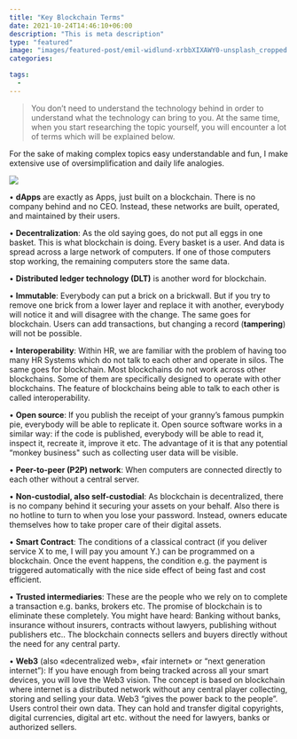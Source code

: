 ```yaml
---
title: "Key Blockchain Terms"
date: 2021-10-24T14:46:10+06:00
description: "This is meta description"
type: "featured"
image: "images/featured-post/emil-widlund-xrbbXIXAWY0-unsplash_cropped.jpg"
categories: 

tags:
  -
---
```



> You don’t need to understand the technology behind in order to understand what the technology can bring to you. At the same time, when you start researching the topic yourself, you will encounter a lot of terms which will be explained below. 

For the sake of making complex topics easy understandable and fun, I make extensive use of oversimplification and daily life analogies.

![](../images/post-img.jpg)

•	**dApps**
 are exactly as Apps, just built on a blockchain. There is no company behind and no CEO. Instead, these networks are built, operated, and maintained by their users.


•	**Decentralization**: As the old saying goes, do not put all eggs in one basket. This is what blockchain is doing. Every basket is a user. And data is spread across a large network of computers. If one of those computers stop working, the remaining computers store the same data.


•	**Distributed ledger technology (DLT)** is another word for blockchain.


•	**Immutable**: Everybody can put a brick on a brickwall. But if you try to remove one brick from a lower layer and replace it with another, everybody will notice it and will disagree with the change. The same goes for blockchain. Users can add transactions, but changing a record (**tampering**) will not be possible.  

• **Interoperability**: Within HR, we are familiar with the problem of having too many HR Systems which do not talk to each other and operate in silos. The same goes for blockchain. Most blockchains do not work across other blockchains. Some of them are specifically designed to operate with other blockchains. The feature of blockchains being able to talk to each other is called interoperability.  


•	**Open source**: If you publish the receipt of your granny’s famous pumpkin pie, everybody will be able to replicate it. Open source software works in a similar way: if the code is published, everybody will be able to read it, inspect it, recreate it, improve it etc. The advantage of it is that any potential “monkey business" such as collecting user data will be visible. 


•	**Peer-to-peer (P2P) network**: When computers are connected directly to each other without a central server. 


•	**Non-custodial, also self-custodial**: As blockchain is decentralized, there is no company behind it securing your assets on your behalf. Also there is no hotline to turn to when you lose your password. Instead, owners educate themselves how to take proper care of their digital assets.


•	**Smart Contract**: The conditions of a classical contract (if you deliver service X to me, I will pay you amount Y.) can be programmed on a blockchain. Once the event happens, the condition e.g. the payment is triggered automatically with the nice side effect of being fast and cost efficient.  


•	**Trusted intermediaries**: These are the people who we rely on to complete a transaction e.g. banks, brokers etc. The promise of blockchain is to eliminate these completely. You might have heard: Banking without banks, insurance without insurers, contracts without lawyers, publishing without publishers etc.. The blockchain connects sellers and buyers directly without the need for any central party. 


•	**Web3** (also «decentralized web», «fair internet» or “next generation internet”): If you have enough from being tracked across all your smart devices, you will love the Web3 vision. The concept is based on blockchain where internet is a distributed network without any central player collecting, storing and selling your data. Web3 “gives the power back to the people”. Users control their own data. They can hold and transfer digital copyrights, digital currencies, digital art etc. without the need for lawyers, banks or authorized sellers. 












